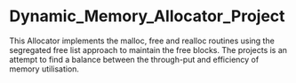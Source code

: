 # Dynamic_Memory_Allocator_Project

This Allocator implements the malloc, free and realloc routines using the segregated free list approach to maintain the free blocks. The projects is an attempt to find a balance between the through-put and efficiency of memory utilisation.
